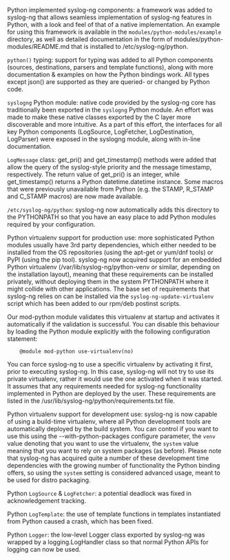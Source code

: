 Python implemented syslog-ng components: a framework was added to syslog-ng
that allows seamless implementation of syslog-ng features in Python, with a
look and feel of that of a native implementation. An example for using this
framework is available in the `modules/python-modules/example` directory, as
well as detailed documentation in the form of
modules/python-modules/README.md that is installed to /etc/syslog-ng/python.

`python()` typing: support for typing was added to all Python components
(sources, destinations, parsers and template functions), along with more
documentation & examples on how the Python bindings work.  All types except
json() are supported as they are queried- or changed by Python code.

`syslogng` Python module: native code provided by the syslog-ng core has
traditionally been exported in the `syslogng` Python module.  An effort
was made to make these native classes exported by the C layer more
discoverable and more intuitive.  As a part of this effort, the interfaces
for all key Python components (LogSource, LogFetcher, LogDestination, LogParser)
were exposed in the syslogng module, along with in-line documentation.

`LogMessage` class: get_pri() and get_timestamp() methods were added that
allow the query of the syslog-style priority and the message timestamp,
respectively. The return value of get_pri() is an integer, while
get_timestamp() returns a Python datetime.datetime instance. Some macros
that were previously unavailable from Python (e.g. the STAMP, R_STAMP and
C_STAMP macros) are now made available.

`/etc/syslog-ng/python`: syslog-ng now automatically adds this directory to
the PYTHONPATH so that you have an easy place to add Python modules required
by your configuration.

Python virtualenv support for production use: more sophisticated Python
modules usually have 3rd party dependencies, which either needed to be
installed from the OS repositories (using the apt-get or yum/dnf tools) or
PyPI (using the pip tool).  syslog-ng now acquired support for an embedded
Python virtualenv (/var/lib/syslog-ng/python-venv or similar, depending on
the installation layout), meaning that these requirements can be installed
privately, without deploying them in the system PYTHONPATH where it might
collide with other applications.  The base set of requirements that
syslog-ng relies on can be installed via the `syslog-ng-update-virtualenv`
script which has been added to our rpm/deb postinst scripts.

Our mod-python module validates this virtualenv at startup and activates it
automatically if the validation is successful.  You can disable this behaviour
by loading the Python module explicitly with the following configuration
statement:

        @module mod-python use-virtualenv(no)

You can force syslog-ng to use a specific virtualenv by activating it first,
prior to executing syslog-ng.  In this case, syslog-ng will not try to use
its private virtualenv, rather it would use the one activated when it was
started.  It assumes that any requirements needed for syslog-ng
functionality implemented in Python are deployed by the user. These
requirements are listed in the /usr/lib/syslog-ng/python/requirements.txt
file.

Python virtualenv support for development use: syslog-ng is now capable of
using a build-time virtualenv, where all Python development tools are
automatically deployed by the build system.  You can control if you want to
use this using the --with-python-packages configure parameter, the `venv`
value denoting that you want to use the virtualenv, the `system` value
meaning that you want to rely on system packages (as before).  Please note
that syslog-ng has acquired quite a number of these development time
dependencies with the growing number of functionality the Python binding
offers, so using the `system` setting is considered advanced usage, meant to
be used for distro packaging.

Python `LogSource` & `LogFetcher`: a potential deadlock was fixed in
acknowledgement tracking.

Python `LogTemplate`: the use of template functions in templates
instantiated from Python caused a crash, which has been fixed.

Python `Logger`: the low-level Logger class exported by syslog-ng was
wrapped by a logging.LogHandler class so that normal Python APIs for logging
can now be used.
